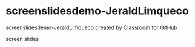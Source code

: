 # screenslidesdemo-JeraldLimqueco
screenslidesdemo-JeraldLimqueco created by Classroom for GitHub


screen slides
